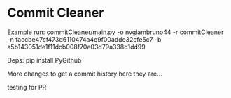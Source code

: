 # Commit Cleaner
Example run:
commitCleaner/main.py -o nvgiambruno44 -r commitCleaner -n faccbe47cf473d6110474a4e9f00adde32cfe5c7 -b a5b143051de1f11dcb008f70e03d79a338d1dd99 

Deps: pip install PyGithub

More changes to get a commit history here they are...


testing for PR
